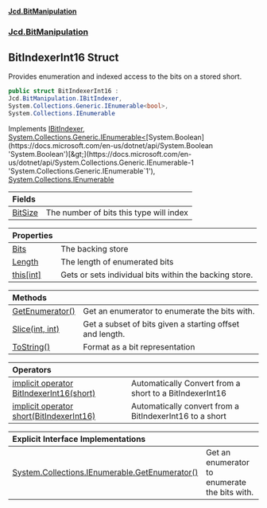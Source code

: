#### [Jcd.BitManipulation](index.md 'index')
### [Jcd.BitManipulation](Jcd.BitManipulation.md 'Jcd.BitManipulation')

## BitIndexerInt16 Struct

Provides enumeration and indexed access to the bits on a stored short.

```csharp
public struct BitIndexerInt16 :
Jcd.BitManipulation.IBitIndexer,
System.Collections.Generic.IEnumerable<bool>,
System.Collections.IEnumerable
```

Implements [IBitIndexer](Jcd.BitManipulation.IBitIndexer.md 'Jcd.BitManipulation.IBitIndexer'), [System.Collections.Generic.IEnumerable&lt;](https://docs.microsoft.com/en-us/dotnet/api/System.Collections.Generic.IEnumerable-1 'System.Collections.Generic.IEnumerable`1')[System.Boolean](https://docs.microsoft.com/en-us/dotnet/api/System.Boolean 'System.Boolean')[&gt;](https://docs.microsoft.com/en-us/dotnet/api/System.Collections.Generic.IEnumerable-1 'System.Collections.Generic.IEnumerable`1'), [System.Collections.IEnumerable](https://docs.microsoft.com/en-us/dotnet/api/System.Collections.IEnumerable 'System.Collections.IEnumerable')

| Fields | |
| :--- | :--- |
| [BitSize](Jcd.BitManipulation.BitIndexerInt16.BitSize.md 'Jcd.BitManipulation.BitIndexerInt16.BitSize') | The number of bits this type will index |

| Properties | |
| :--- | :--- |
| [Bits](Jcd.BitManipulation.BitIndexerInt16.Bits.md 'Jcd.BitManipulation.BitIndexerInt16.Bits') | The backing store |
| [Length](Jcd.BitManipulation.BitIndexerInt16.Length.md 'Jcd.BitManipulation.BitIndexerInt16.Length') | The length of enumerated bits |
| [this[int]](Jcd.BitManipulation.BitIndexerInt16.this[int].md 'Jcd.BitManipulation.BitIndexerInt16.this[int]') | Gets or sets individual bits within the backing store. |

| Methods | |
| :--- | :--- |
| [GetEnumerator()](Jcd.BitManipulation.BitIndexerInt16.GetEnumerator().md 'Jcd.BitManipulation.BitIndexerInt16.GetEnumerator()') | Get an enumerator to enumerate the bits with. |
| [Slice(int, int)](Jcd.BitManipulation.BitIndexerInt16.Slice(int,int).md 'Jcd.BitManipulation.BitIndexerInt16.Slice(int, int)') | Get a subset of bits given a starting offset and length. |
| [ToString()](Jcd.BitManipulation.BitIndexerInt16.ToString().md 'Jcd.BitManipulation.BitIndexerInt16.ToString()') | Format as a bit representation |

| Operators | |
| :--- | :--- |
| [implicit operator BitIndexerInt16(short)](Jcd.BitManipulation.BitIndexerInt16.op_ImplicitJcd.BitManipulation.BitIndexerInt16(short).md 'Jcd.BitManipulation.BitIndexerInt16.op_Implicit Jcd.BitManipulation.BitIndexerInt16(short)') | Automatically Convert from a short to a BitIndexerInt16 |
| [implicit operator short(BitIndexerInt16)](Jcd.BitManipulation.BitIndexerInt16.op_Implicitshort(Jcd.BitManipulation.BitIndexerInt16).md 'Jcd.BitManipulation.BitIndexerInt16.op_Implicit short(Jcd.BitManipulation.BitIndexerInt16)') | Automatically convert from a BitIndexerInt16 to a short |

| Explicit Interface Implementations | |
| :--- | :--- |
| [System.Collections.IEnumerable.GetEnumerator()](Jcd.BitManipulation.BitIndexerInt16.System.Collections.IEnumerable.GetEnumerator().md 'Jcd.BitManipulation.BitIndexerInt16.System.Collections.IEnumerable.GetEnumerator()') | Get an enumerator to enumerate the bits with. |
